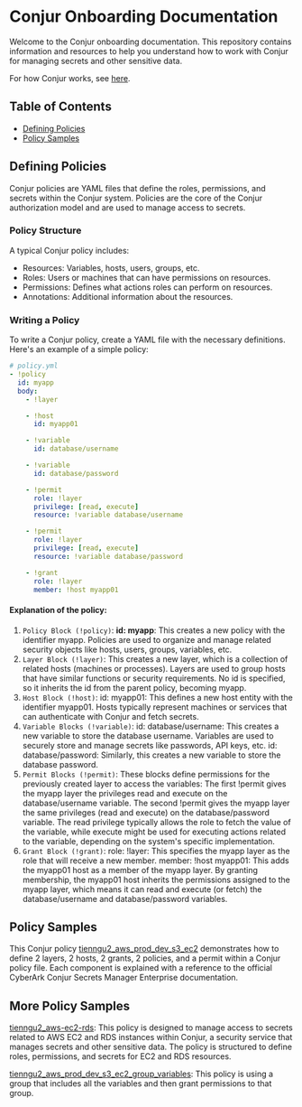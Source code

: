 # Conjur Onboarding Documentation

Welcome to the Conjur onboarding documentation. This repository contains information and resources to help you understand how to work with Conjur for managing secrets and other sensitive data.

For how Conjur works, see [here](https://www.conjur.org/get-started/why-conjur/how-conjur-works/).

## Table of Contents

- [Defining Policies](#defining-policies)
- [Policy Samples](#policy-samples)

## Defining Policies

Conjur policies are YAML files that define the roles, permissions, and secrets within the Conjur system. Policies are the core of the Conjur authorization model and are used to manage access to secrets.

### Policy Structure

A typical Conjur policy includes:

- Resources: Variables, hosts, users, groups, etc.
- Roles: Users or machines that can have permissions on resources.
- Permissions: Defines what actions roles can perform on resources.
- Annotations: Additional information about the resources.

### Writing a Policy

To write a Conjur policy, create a YAML file with the necessary definitions. Here's an example of a simple policy:

```yaml
# policy.yml
- !policy
  id: myapp
  body:
    - !layer

    - !host
      id: myapp01

    - !variable
      id: database/username

    - !variable
      id: database/password

    - !permit
      role: !layer
      privilege: [read, execute]
      resource: !variable database/username

    - !permit
      role: !layer
      privilege: [read, execute]
      resource: !variable database/password

    - !grant
      role: !layer
      member: !host myapp01
```
#### Explanation of the policy:

1. `Policy Block (!policy)`:
  **id: myapp**: This creates a new policy with the identifier myapp. Policies are used to organize and manage related security objects like hosts, users, groups, variables, etc.
2. `Layer Block (!layer)`:
  This creates a new layer, which is a collection of related hosts (machines or processes). Layers are used to group hosts that have similar functions or security requirements. No id is specified, so it inherits the id from the parent policy, becoming myapp.
3. `Host Block (!host)`:
  id: myapp01: This defines a new host entity with the identifier myapp01. Hosts typically represent machines or services that can authenticate with Conjur and fetch secrets.
4. `Variable Blocks (!variable)`:
  id: database/username: This creates a new variable to store the database username. Variables are used to securely store and manage secrets like passwords, API keys, etc.
id: database/password: Similarly, this creates a new variable to store the database password.
5. `Permit Blocks (!permit)`:
These blocks define permissions for the previously created layer to access the variables:
The first !permit gives the myapp layer the privileges read and execute on the database/username variable.
The second !permit gives the myapp layer the same privileges (read and execute) on the database/password variable.
The read privilege typically allows the role to fetch the value of the variable, while execute might be used for executing actions related to the variable, depending on the system's specific implementation.
6. `Grant Block (!grant)`:
role: !layer: This specifies the myapp layer as the role that will receive a new member.
member: !host myapp01: This adds the myapp01 host as a member of the myapp layer.
By granting membership, the myapp01 host inherits the permissions assigned to the myapp layer, which means it can read and execute (or fetch) the database/username and database/password variables.


## Policy Samples

This Conjur policy [tienngu2_aws_prod_dev_s3_ec2](tienngu2_aws_prod_dev_s3_ec2.md) demonstrates how to define 2 layers, 2 hosts, 2 grants, 2 policies, and a permit within a Conjur policy file. Each component is explained with a reference to the official CyberArk Conjur Secrets Manager Enterprise documentation.

## More Policy Samples
[tienngu2_aws-ec2-rds](tienngu2_aws-ec2-rds.yaml): This policy is designed to manage access to secrets related to AWS EC2 and RDS instances within Conjur, a security service that manages secrets and other sensitive data. The policy is structured to define roles, permissions, and secrets for EC2 and RDS resources.

[tienngu2_aws_prod_dev_s3_ec2_group_variables](tienngu2_aws_prod_dev_s3_ec2_group_variables.yaml): This policy is using a group that includes all the variables and then grant permissions to that group.